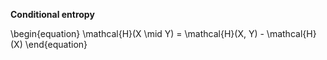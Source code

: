 **Conditional entropy**

\begin{equation}
\mathcal{H}(X \mid Y) = \mathcal{H}(X, Y) - \mathcal{H}(X)
\end{equation}